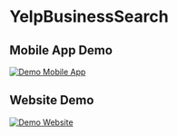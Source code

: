 # YelpBusinessSearch

## Mobile App Demo
[![Demo Mobile App](https://github.com/kudea/gifBackup/blob/main/mobile.gif)](https://youtu.be/IUGkF0gztgM)

## Website Demo
[![Demo Website](https://github.com/kudea/gifBackup/blob/main/website.gif)](https://youtu.be/ILqUwvOqy68)
